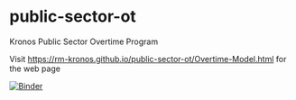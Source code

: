 # public-sector-ot
Kronos Public Sector Overtime Program

Visit https://rm-kronos.github.io/public-sector-ot/Overtime-Model.html for the web page

[![Binder](https://mybinder.org/badge_logo.svg)](https://mybinder.org/v2/gh/rm-kronos/public-sector-ot/master)
